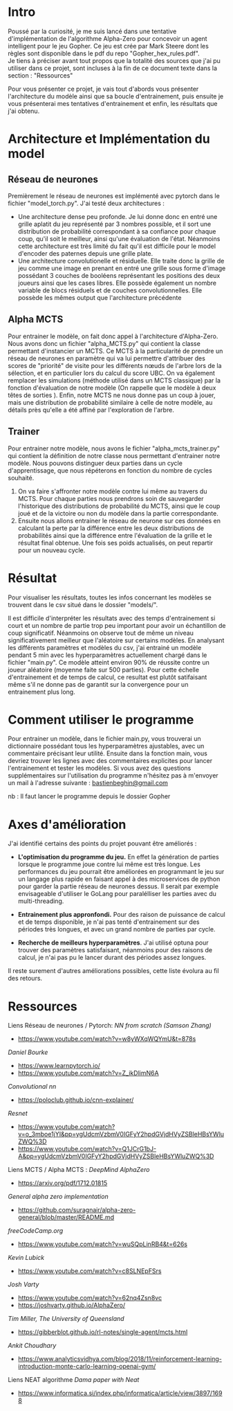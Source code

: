 # Intro

Poussé par la curiosité, je me suis lancé dans une tentative d'implémentation de l'algorithme Alpha-Zero pour concevoir un agent intelligent pour le jeu Gopher.
Ce jeu est crée par Mark Steere dont les règles sont disponible dans le pdf du repo "Gopher_hex_rules.pdf".  
Je tiens à préciser avant tout propos que la totalité des sources que j'ai pu utiliser dans ce projet, sont incluses à la fin de ce document texte dans la section : "Ressources"

Pour vous présenter ce projet, je vais tout d'abords vous présenter l'architecture du modèle ainsi que sa boucle d'entrainement, puis ensuite je vous présenterai mes tentatives d'entrainement et enfin, les résultats que j'ai obtenu.

# Architecture et Implémentation du model

## Réseau de neurones

Premièrement le réseau de neurones est implémenté avec pytorch dans le fichier "model_torch.py". J'ai testé deux architectures :
- Une architecture dense peu profonde. Je lui donne donc en entré une grille aplatit du jeu représenté par 3 nombres possible, et il sort une distribution de probabilité correspondant à sa confiance pour chaque coup, qu'il soit le meilleur, ainsi qu'une évaluation de l'état. Néanmoins cette architecture est très limité du fait qu'il est difficile pour le model d'encoder des paternes depuis une grille plate.
- Une architecture convolutionelle et résiduelle. Elle traite donc la grille de jeu comme une image en prenant en entré une grille sous forme d'image possédant 3 couches de booléens représentant les positions des deux joueurs ainsi que les cases libres. Elle possède également un nombre variable de blocs résiduels et de couches convolutionnelles. Elle possède les mêmes output que l'architecture précédente 

## Alpha MCTS

Pour entrainer le modèle, on fait donc appel à l'architecture d'Alpha-Zero. Nous avons donc un fichier "alpha_MCTS.py" qui contient la classe permettant d'instancier un MCTS. Ce MCTS à la particularité de prendre un réseau de neurones en paramètre qui va lui permettre d'attribuer des scores de "priorité" de visite pour les différents nœuds de l'arbre lors de la sélection, et en particulier lors du calcul du score UBC. On va également remplacer les simulations (méthode utilisé dans un MCTS classique) par la fonction d'évaluation de notre modèle (On rappelle que le modèle à deux têtes de sorties ). 
Enfin, notre MCTS ne nous donne pas un coup à jouer, mais une distribution de probabilité similaire à celle de notre modèle, au détails près qu'elle a été affiné par l'exploration de l'arbre.

## Trainer

Pour entrainer notre modèle, nous avons le fichier "alpha_mcts_trainer.py" qui contient la définition de notre classe nous permettant d'entrainer notre modèle.
Nous pouvons distinguer deux parties dans un cycle d'apprentissage, que nous répéterons en fonction du nombre de cycles souhaité.
1. On va faire s'affronter notre modèle contre lui même au travers du MCTS. Pour chaque parties nous prendrons soin de sauvegarder l'historique des distributions de probabilité du MCTS, ainsi que le coup joué et de la victoire ou non du modèle dans la partie correspondante.
2. Ensuite nous allons entrainer le réseau de neurone sur ces données en calculant la perte par la différence entre les deux distributions de probabilités ainsi que la différence entre l'évaluation de la grille et le résultat final obtenue. Une fois ses poids actualisés, on peut repartir pour un nouveau cycle.

# Résultat

Pour visualiser les résultats, toutes les infos concernant les modèles se trouvent dans le csv situé dans le dossier "models/".

Il est difficile d'interpréter les résultats avec des temps d'entrainement si court et un nombre de partie trop peu important pour avoir un échantillon de coup significatif. Néanmoins on observe tout de même un niveau significativement meilleur que l'aléatoire sur certains modèles. En analysant les différents paramètres et modèles du csv, j'ai entrainé un modèle pendant 5 min avec les hyperparamètres actuellement chargé dans le fichier "main.py". Ce modèle atteint environ 90% de réussite contre un joueur aléatoire (moyenne faite sur 500 parties). Pour cette échelle d'entrainement et de temps de calcul, ce resultat est plutôt satifaisant même s'il ne donne pas de garantit sur la convergence pour un entrainement plus long.

# Comment utiliser le programme

Pour entrainer un modèle, dans le fichier main.py, vous trouverai un dictionnaire possédant tous les hyperparamètres ajustables, avec un commentaire précisant leur utilité. Ensuite dans la fonction main, vous devriez trouver les lignes avec des commentaires explicites pour lancer l'entrainement et tester les modèles. Si vous avez des questions supplémentaires sur l'utilisation du programme n'hésitez pas à m'envoyer un mail à l'adresse suivante : bastienbeghin@gmail.com

nb : Il faut lancer le programme depuis le dossier Gopher
# Axes d'amélioration

J'ai identifié certains des points du projet pouvant être améliorés :

- **L'optimisation du programme du jeu.** En effet la génération de parties lorsque le programme joue contre lui même est très longue. Les performances du jeu pourrait être améliorées en programmant le jeu sur un langage plus rapide en faisant appel à des microservices de python pour garder la partie réseau de neurones dessus. Il serait par exemple envisageable d'utiliser le GoLang pour paralélliser les parties avec du multi-threading.

- **Entrainement plus appronfondi.** Pour des raison de puissance de calcul et de temps disponible, je n'ai pas tenté d'entrainement sur des périodes très longues, et avec un grand nombre de parties par cycle.

- **Recherche de meilleurs hyperparamètres**. J'ai utilisé optuna pour trouver des paramètres satisfaisant, néanmoins pour des raisons de calcul, je n'ai pas pu le lancer durant des périodes assez longues.

Il reste surement d'autres améliorations possibles, cette liste évolura au fil des retours.

# Ressources

Liens Réseau de neurones / Pytorch:
*NN from scratch (Samson Zhang)*
- https://www.youtube.com/watch?v=w8yWXqWQYmU&t=878s

*Daniel Bourke*
- https://www.learnpytorch.io/
- https://www.youtube.com/watch?v=Z_ikDlimN6A

*Convolutional nn*
- https://poloclub.github.io/cnn-explainer/

*Resnet*
- https://www.youtube.com/watch?v=o_3mboe1jYI&pp=ygUdcmVzbmV0IGFyY2hpdGVjdHVyZSBleHBsYWluZWQ%3D
- https://www.youtube.com/watch?v=Q1JCrG1bJ-A&pp=ygUdcmVzbmV0IGFyY2hpdGVjdHVyZSBleHBsYWluZWQ%3D

Liens MCTS / Alpha MCTS :
*DeepMind AlphaZero*
- https://arxiv.org/pdf/1712.01815

*General alpha zero implementation*
- https://github.com/suragnair/alpha-zero-general/blob/master/README.md

*freeCodeCamp.org*
- https://www.youtube.com/watch?v=wuSQpLinRB4&t=626s

*Kevin Lubick*
- https://www.youtube.com/watch?v=c8SLNEpFSrs

*Josh Varty*
- https://www.youtube.com/watch?v=62nq4Zsn8vc
- https://joshvarty.github.io/AlphaZero/

*Tim Miller, The University of Queensland*
- https://gibberblot.github.io/rl-notes/single-agent/mcts.html

*Ankit Choudhary*
- https://www.analyticsvidhya.com/blog/2018/11/reinforcement-learning-introduction-monte-carlo-learning-openai-gym/

Liens NEAT algorithme
*Dama paper with Neat*
- https://www.informatica.si/index.php/informatica/article/view/3897/1698
